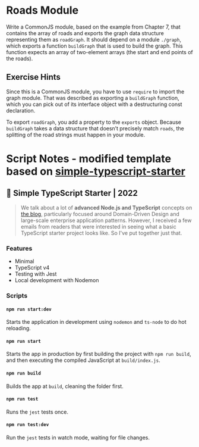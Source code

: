 # Roads Module

Write a CommonJS module, based on the example from Chapter 7, that
contains the array of roads and exports the graph data structure representing them as `roadGraph`. It should depend on a module `./graph`, which exports a function `buildGraph` that is used to build the graph. This function expects
an array of two-element arrays (the start and end points of the roads).

## Exercise Hints

Since this is a CommonJS module, you have to use `require` to import the
graph module. That was described as exporting a `buildGraph` function,
which you can pick out of its interface object with a destructuring const
declaration.

To export `roadGraph`, you add a property to the `exports` object. Because
`buildGraph` takes a data structure that doesn’t precisely match `roads`, the splitting of the road strings must happen in your module.

# Script Notes - modified template based on [simple-typescript-starter](https://github.com/stemmlerjs/simple-typescript-starter)

## 🧰 Simple TypeScript Starter | 2022

> We talk about a lot of **advanced Node.js and TypeScript** concepts on [the blog](https://khalilstemmler.com), particularly focused around Domain-Driven Design and large-scale enterprise application patterns. However, I received a few emails from readers that were interested in seeing what a basic TypeScript starter project looks like. So I've put together just that.

### Features

- Minimal
- TypeScript v4
- Testing with Jest
- Local development with Nodemon

### Scripts

#### `npm run start:dev`

Starts the application in development using `nodemon` and `ts-node` to do hot reloading.

#### `npm run start`

Starts the app in production by first building the project with `npm run build`, and then executing the compiled JavaScript at `build/index.js`.

#### `npm run build`

Builds the app at `build`, cleaning the folder first.

#### `npm run test`

Runs the `jest` tests once.

#### `npm run test:dev`

Run the `jest` tests in watch mode, waiting for file changes.
